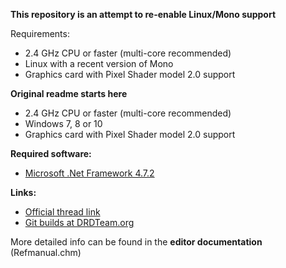 **This repository is an attempt to re-enable Linux/Mono support**

Requirements:

- 2.4 GHz CPU or faster (multi-core recommended)
- Linux with a recent version of Mono
- Graphics card with Pixel Shader model 2.0 support

**Original readme starts here**

- 2.4 GHz CPU or faster (multi-core recommended)
- Windows 7, 8 or 10
- Graphics card with Pixel Shader model 2.0 support

**Required software:**
- [Microsoft .Net Framework 4.7.2](https://dotnet.microsoft.com/download/dotnet-framework/net472)

**Links:**
- [Official thread link](https://forum.zdoom.org/viewtopic.php?f=232&t=66745)
- [Git builds at DRDTeam.org](https://devbuilds.drdteam.org/ultimatedoombuilder/) 

More detailed info can be found in the **editor documentation** (Refmanual.chm)

